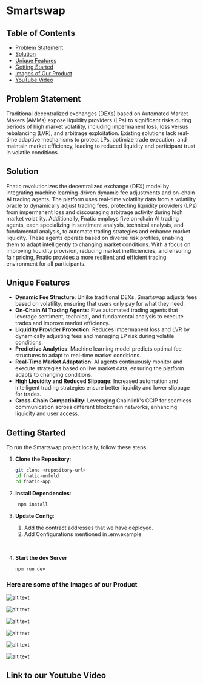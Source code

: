 # Smartswap

## Table of Contents
- [Problem Statement](#problem-statement)
- [Solution](#solution)
- [Unique Features](#unique-features)
- [Getting Started](#getting-started)
- [Images of Our Product](#here-are-some-images-of-our-product)
- [YouTube Video](#link-to-our-youtube-video)

## Problem Statement
Traditional decentralized exchanges (DEXs) based on Automated Market Makers (AMMs) expose liquidity providers (LPs) to significant risks during periods of high market volatility, including impermanent loss, loss versus rebalancing (LVR), and arbitrage exploitation. Existing solutions lack real-time adaptive mechanisms to protect LPs, optimize trade execution, and maintain market efficiency, leading to reduced liquidity and participant trust in volatile conditions.

## Solution
Fnatic revolutionizes the decentralized exchange (DEX) model by integrating machine learning-driven dynamic fee adjustments and on-chain AI trading agents. The platform uses real-time volatility data from a volatility oracle to dynamically adjust trading fees, protecting liquidity providers (LPs) from impermanent loss and discouraging arbitrage activity during high market volatility. Additionally, Fnatic employs five on-chain AI trading agents, each specializing in sentiment analysis, technical analysis, and fundamental analysis, to automate trading strategies and enhance market liquidity. These agents operate based on diverse risk profiles, enabling them to adapt intelligently to changing market conditions. With a focus on improving liquidity provision, reducing market inefficiencies, and ensuring fair pricing, Fnatic provides a more resilient and efficient trading environment for all participants.

## Unique Features
- **Dynamic Fee Structure**: Unlike traditional DEXs, Smartswap adjusts fees based on volatility, ensuring that users only pay for what they need.
- **On-Chain AI Trading Agents**: Five automated trading agents that leverage sentiment, technical, and fundamental analysis to execute trades and improve market efficiency.
- **Liquidity Provider Protection**: Reduces impermanent loss and LVR by dynamically adjusting fees and managing LP risk during volatile conditions.
- **Predictive Analytics**: Machine learning model predicts optimal fee structures to adapt to real-time market conditions.
- **Real-Time Market Adaptation**: AI agents continuously monitor and execute strategies based on live market data, ensuring the platform adapts to changing conditions.
- **High Liquidity and Reduced Slippage**: Increased automation and intelligent trading strategies ensure better liquidity and lower slippage for trades.
- **Cross-Chain Compatibility**: Leveraging Chainlink's CCIP for seamless communication across different blockchain networks, enhancing liquidity and user access.

## Getting Started
To run the Smartswap project locally, follow these steps:

1. **Clone the Repository**:
   ```bash
   git clone <repository-url>
   cd fnatic-unfold
   cd fnatic-app
    ```
2. **Install Dependencies**:
   ```bash
    npm install
    ```

3. **Update Config**:
   1. Add the contract addresses that we have deployed. 
   2. Add Configurations mentioned in .env.example
 <br>

4. **Start the dev Server**
    ```bash
    npm run dev
    ```
### Here are some of the images of our Product 
![alt text](./imgs/Screenshot%202024-12-02%20134145.png) 

![alt text](./imgs/Screenshot%202024-12-02%20134332.png)

![alt text](./imgs/swap.jpg)

![alt text](./imgs/LP.jpg)

![alt text](./imgs/Screenshot%202024-12-02%20134243.png) 

![alt text](./imgs/Screenshot%202024-12-02%20134306.png) 

## Link to our Youtube Video

